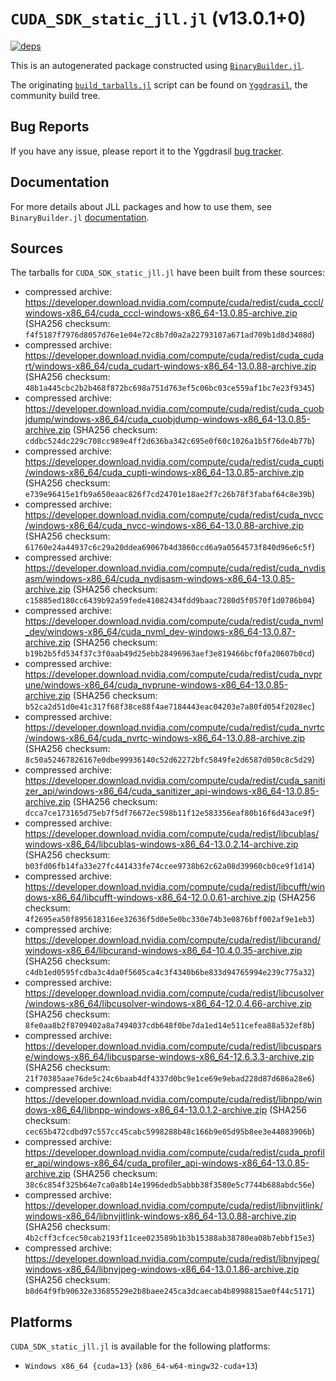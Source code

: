 # `CUDA_SDK_static_jll.jl` (v13.0.1+0)

[![deps](https://juliahub.com/docs/CUDA_SDK_static_jll/deps.svg)](https://juliahub.com/ui/Packages/General/CUDA_SDK_static_jll/)

This is an autogenerated package constructed using [`BinaryBuilder.jl`](https://github.com/JuliaPackaging/BinaryBuilder.jl).

The originating [`build_tarballs.jl`](https://github.com/JuliaPackaging/Yggdrasil/blob/374c9c943617b7cb677f82016541418a1d45d99f/C/CUDA/CUDA_SDK_static@13.0/build_tarballs.jl) script can be found on [`Yggdrasil`](https://github.com/JuliaPackaging/Yggdrasil/), the community build tree.

## Bug Reports

If you have any issue, please report it to the Yggdrasil [bug tracker](https://github.com/JuliaPackaging/Yggdrasil/issues).

## Documentation

For more details about JLL packages and how to use them, see `BinaryBuilder.jl` [documentation](https://docs.binarybuilder.org/stable/jll/).

## Sources

The tarballs for `CUDA_SDK_static_jll.jl` have been built from these sources:

* compressed archive: https://developer.download.nvidia.com/compute/cuda/redist/cuda_cccl/windows-x86_64/cuda_cccl-windows-x86_64-13.0.85-archive.zip (SHA256 checksum: `f4f5187f7976d8057d76e1e04e72c8b7d0a2a22793107a671ad709b1d8d3408d`)
* compressed archive: https://developer.download.nvidia.com/compute/cuda/redist/cuda_cudart/windows-x86_64/cuda_cudart-windows-x86_64-13.0.88-archive.zip (SHA256 checksum: `48b1a445cbc2b2b468f872bc698a751d763ef5c06bc03ce559af1bc7e23f9345`)
* compressed archive: https://developer.download.nvidia.com/compute/cuda/redist/cuda_cuobjdump/windows-x86_64/cuda_cuobjdump-windows-x86_64-13.0.85-archive.zip (SHA256 checksum: `cddbc524dc229c708cc989e4ff2d636ba342c695e0f60c1026a1b5f76de4b77b`)
* compressed archive: https://developer.download.nvidia.com/compute/cuda/redist/cuda_cupti/windows-x86_64/cuda_cupti-windows-x86_64-13.0.85-archive.zip (SHA256 checksum: `e739e96415e1fb9a650eaac826f7cd24701e18ae2f7c26b78f3fabaf64c8e39b`)
* compressed archive: https://developer.download.nvidia.com/compute/cuda/redist/cuda_nvcc/windows-x86_64/cuda_nvcc-windows-x86_64-13.0.88-archive.zip (SHA256 checksum: `61760e24a44937c6c29a20ddea69067b4d3860ccd6a9a0564573f840d96e6c5f`)
* compressed archive: https://developer.download.nvidia.com/compute/cuda/redist/cuda_nvdisasm/windows-x86_64/cuda_nvdisasm-windows-x86_64-13.0.85-archive.zip (SHA256 checksum: `c15885ed180cc6439b92a59fede41082434fdd9baac7280d5f0570f1d0786b04`)
* compressed archive: https://developer.download.nvidia.com/compute/cuda/redist/cuda_nvml_dev/windows-x86_64/cuda_nvml_dev-windows-x86_64-13.0.87-archive.zip (SHA256 checksum: `b19b2b5fd534f37c3f0aab49d25ebb28496963aef3e819466bcf0fa20607b0cd`)
* compressed archive: https://developer.download.nvidia.com/compute/cuda/redist/cuda_nvprune/windows-x86_64/cuda_nvprune-windows-x86_64-13.0.85-archive.zip (SHA256 checksum: `b52ca2d51d0e41c317f68f38ce88f4ae7184443eac04203e7a80fd054f2028ec`)
* compressed archive: https://developer.download.nvidia.com/compute/cuda/redist/cuda_nvrtc/windows-x86_64/cuda_nvrtc-windows-x86_64-13.0.88-archive.zip (SHA256 checksum: `8c50a52467826167e0dbe99936140c52d62272bfc5849fe2d6587d050c8c5d29`)
* compressed archive: https://developer.download.nvidia.com/compute/cuda/redist/cuda_sanitizer_api/windows-x86_64/cuda_sanitizer_api-windows-x86_64-13.0.85-archive.zip (SHA256 checksum: `dcca7ce173165d75eb7f5df76672ec598b11f12e583356eaf80b16f6d43ace9f`)
* compressed archive: https://developer.download.nvidia.com/compute/cuda/redist/libcublas/windows-x86_64/libcublas-windows-x86_64-13.0.2.14-archive.zip (SHA256 checksum: `b03fd06fb14fa33e27fc441433fe74ccee9738b62c62a08d39960cb0ce9f1d14`)
* compressed archive: https://developer.download.nvidia.com/compute/cuda/redist/libcufft/windows-x86_64/libcufft-windows-x86_64-12.0.0.61-archive.zip (SHA256 checksum: `4f2695ea50f895618316ee32636f5d0e5e0bc330e74b3e0876bff002af9e1eb3`)
* compressed archive: https://developer.download.nvidia.com/compute/cuda/redist/libcurand/windows-x86_64/libcurand-windows-x86_64-10.4.0.35-archive.zip (SHA256 checksum: `c4db1ed0595fcdba3c4da0f5605ca4c3f4340b6be833d94765994e239c775a32`)
* compressed archive: https://developer.download.nvidia.com/compute/cuda/redist/libcusolver/windows-x86_64/libcusolver-windows-x86_64-12.0.4.66-archive.zip (SHA256 checksum: `8fe0aa8b2f8709402a8a7494037cdb648f0be7da1ed14e511cefea88a532ef8b`)
* compressed archive: https://developer.download.nvidia.com/compute/cuda/redist/libcusparse/windows-x86_64/libcusparse-windows-x86_64-12.6.3.3-archive.zip (SHA256 checksum: `21f70385aae76de5c24c6baab4df4337d0bc9e1ce69e9ebad228d87d686a28e6`)
* compressed archive: https://developer.download.nvidia.com/compute/cuda/redist/libnpp/windows-x86_64/libnpp-windows-x86_64-13.0.1.2-archive.zip (SHA256 checksum: `cec65b472cdbd97c557cc45cabc5998288b48c166b9e05d95b8ee3e44083906b`)
* compressed archive: https://developer.download.nvidia.com/compute/cuda/redist/cuda_profiler_api/windows-x86_64/cuda_profiler_api-windows-x86_64-13.0.85-archive.zip (SHA256 checksum: `38c6c854f325b64e7ca0a8b14e1996dedb5abbb38f3580e5c7744b688abdc56e`)
* compressed archive: https://developer.download.nvidia.com/compute/cuda/redist/libnvjitlink/windows-x86_64/libnvjitlink-windows-x86_64-13.0.88-archive.zip (SHA256 checksum: `4b2cff3cfcec50cab2193f11cee023589b1b3b15388ab38780ea08b7ebbf15e3`)
* compressed archive: https://developer.download.nvidia.com/compute/cuda/redist/libnvjpeg/windows-x86_64/libnvjpeg-windows-x86_64-13.0.1.86-archive.zip (SHA256 checksum: `b8d64f9fb90632e33685529e2b8baee245ca3dcaecab4b8998815ae0f44c5171`)

## Platforms

`CUDA_SDK_static_jll.jl` is available for the following platforms:

* `Windows x86_64 {cuda=13}` (`x86_64-w64-mingw32-cuda+13`)
